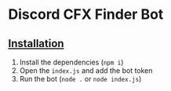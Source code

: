 # Discord CFX Finder Bot
## <ins>Installation

1. Install the dependencies (`npm i`)
3. Open the `index.js` and add the bot token
4. Run the bot (`node .` or `node index.js`)
